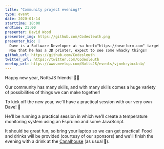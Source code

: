 ```yaml
---
title: "Community project evening!"
type: event
date: 2020-01-14
starttime: 18:00
endtime: 21:00
presenter: David Wood
presenter_img: https://github.com/Codesleuth.png
presenter_bio: |
  Dave is a Software Developer at <a href="https://nearform.com" target="_blank">Nearform</a> working with Node.js and React. He is an organiser of Notts.js and quickly becoming a connoisseur in the world of coffee.
  Now that he has a 3D printer, expect to see some whacky things!
github_url: https://github.com/Codesleuth
twitter_url: https://twitter.com/Codesleuth
meetup_url: https://www.meetup.com/NottsJS/events/vjnvhrybccbsb/
---
```


Happy new year, NottsJS friends! 🥂🍾

Our community has many skills, and with many skills comes a huge variety of possibilities of things we can make together!

To kick off the new year, we'll have a practical  session with our very own Dave! 🙂

He'll be running a practical session in which we'll create a temperature monitoring system using an Espruino and some JavaScript. 

It should be great fun, so bring your laptop so we can get practical! 
Food and drinks will be provided (courtesy of our sponsors) and we'll finish the evening with a drink at the  [Canalhouse](https://www.castlerockbrewery.co.uk/pubs/the-canalhouse/)  (as usual 🙂).

